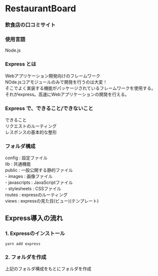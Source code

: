 # RestaurantBoard

### 飲食店の口コミサイト

### 使用言語
Node.js


### Express とは
Webアプリケーション開発向けのフレームワーク<br>
NOde.jsコアモジュールのみで開発を行うのは大変！<br>
そこでよく実装する機能がパッケージされているフレームワークを使用する。<br>
それがexpress。高速にWebアプリケーションの開発を行える。

### Express で、できること/できないこと

できること<br>
リクエストのルーティング<br>
レスポンスの基本的な整形<br>

### フォルダ構成

config : 設定ファイル<br>
lib : 共通機能<br>
public : 一般公開する静的ファイル<br>
    - images : 画像ファイル<br>
    - javascripts : JavaScriptファイル<br>
    - stylesheets : CSSファイル<br>
routes : expressのルーティング<br>
views : expressの見た目(ビュー)(テンプレート)<br>

## Express導入の流れ
### 1. Expressのインストール
```
yarn add express
```

### 2. フォルダを作成
上記のフォルダ構成をもとにフォルダを作成

